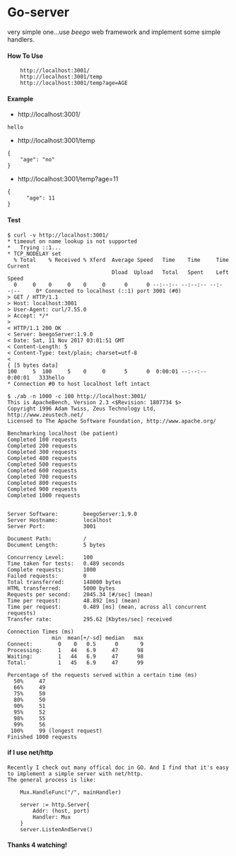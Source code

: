 # Go-server
  very simple one...use _beego_ web framework and implement some simple handlers.

#### How To Use
```
	http://localhost:3001/
	http://localhost:3001/temp
	http://localhost:3001/temp?age=AGE
```

#### Example

* http://localhost:3001/
```
hello
```
* http://localhost:3001/temp
```
{
  	"age": "no"
}
```
* http://localhost:3001/temp?age=11
```
{
      "age": 11
}
```

#### Test
```
$ curl -v http://localhost:3001/
* timeout on name lookup is not supported
*   Trying ::1...
* TCP_NODELAY set
  % Total    % Received % Xferd  Average Speed   Time    Time     Time  Current
                                 Dload  Upload   Total   Spent    Left  Speed
  0     0    0     0    0     0      0      0 --:--:-- --:--:-- --:--:--     0* Connected to localhost (::1) port 3001 (#0)
> GET / HTTP/1.1
> Host: localhost:3001
> User-Agent: curl/7.55.0
> Accept: */*
>
< HTTP/1.1 200 OK
< Server: beegoServer:1.9.0
< Date: Sat, 11 Nov 2017 03:01:51 GMT
< Content-Length: 5
< Content-Type: text/plain; charset=utf-8
<
{ [5 bytes data]
100     5  100     5    0     0      5      0  0:00:01 --:--:--  0:00:01   333hello
* Connection #0 to host localhost left intact
```

```
$ ./ab -n 1000 -c 100 http://localhost:3001/
This is ApacheBench, Version 2.3 <$Revision: 1807734 $>
Copyright 1996 Adam Twiss, Zeus Technology Ltd, http://www.zeustech.net/
Licensed to The Apache Software Foundation, http://www.apache.org/

Benchmarking localhost (be patient)
Completed 100 requests
Completed 200 requests
Completed 300 requests
Completed 400 requests
Completed 500 requests
Completed 600 requests
Completed 700 requests
Completed 800 requests
Completed 900 requests
Completed 1000 requests


Server Software:        beegoServer:1.9.0
Server Hostname:        localhost
Server Port:            3001

Document Path:          /
Document Length:        5 bytes

Concurrency Level:      100
Time taken for tests:   0.489 seconds
Complete requests:      1000
Failed requests:        0
Total transferred:      148000 bytes
HTML transferred:       5000 bytes
Requests per second:    2045.34 [#/sec] (mean)
Time per request:       48.892 [ms] (mean)
Time per request:       0.489 [ms] (mean, across all concurrent requests)
Transfer rate:          295.62 [Kbytes/sec] received

Connection Times (ms)
              min  mean[+/-sd] median   max
Connect:        0    0   0.5      0       9
Processing:     1   44   6.9     47      98
Waiting:        1   44   6.9     47      98
Total:          1   45   6.9     47      99

Percentage of the requests served within a certain time (ms)
  50%     47
  66%     49
  75%     50
  80%     50
  90%     51
  95%     52
  98%     55
  99%     56
 100%     99 (longest request)
Finished 1000 requests
```

#### if I use net/http
	Recently I check out many offical doc in GO. And I find that it's easy to implement a simple server with net/http.
	The general process is like:
```
	Mux.HandleFunc("/", mainHandler)

	server := http.Server{
		Addr: (host, port)
		Handler: Mux
	}
	server.ListenAndServe()
```
#### Thanks 4 watching!

